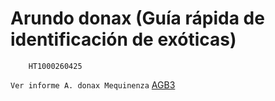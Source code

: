 # Arundo donax (Guía rápida de identificación de exóticas)
        HT1000260425
`Ver informe A. donax Mequinenza`
[AGB3](C:\Users\jesus\Downloads\!SEO\AGB3)


